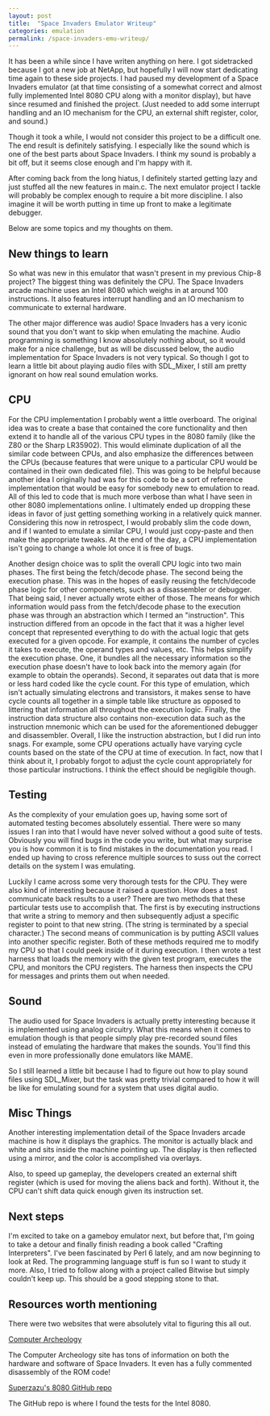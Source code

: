 ```yaml
---
layout: post
title:  "Space Invaders Emulator Writeup"
categories: emulation
permalink: /space-invaders-emu-writeup/
---
```


It has been a while since I have writen anything on here. I got sidetracked
because I got a new job at NetApp, but hopefully I will now start dedicating
time again to these side projects. I had paused my development of a Space
Invaders emulator (at that time consisting of a somewhat correct and almost
fully implemented Intel 8080 CPU along with a monitor display), but have since
resumed and finished the project.  (Just needed to add some interrupt handling
and an IO mechanism for the CPU, an external shift register, color, and sound.)

Though it took a while, I would not consider this project to be a difficult
one. The end result is definitely satisfying. I especially like the sound which
is one of the best parts about Space Invaders. I think my sound is probably a
bit off, but it seems close enough and I'm happy with it.

After coming back from the long hiatus, I definitely started getting lazy and
just stuffed all the new features in main.c. The next emulator project I tackle
will probably be complex enough to require a bit more discipline. I also
imagine it will be worth putting in time up front to make a legitimate
debugger.

Below are some topics and my thoughts on them.

New things to learn
--------------------------

So what was new in this emulator that wasn't present in my previous Chip-8
project?  The biggest thing was definitely the CPU. The Space Invaders arcade
machine uses an Intel 8080 which weighs in at around 100 instructions.  It also
features interrupt handling and an IO mechanism to communicate to external
hardware.

The other major difference was audio! Space Invaders has a very iconic sound
that you don't want to skip when emulating the machine. Audio programming is
something I know absolutely nothing about, so it would make for a nice
challenge, but as will be discussed below, the audio implementation for Space
Invaders is not very typical. So though I got to learn a little bit about
playing audio files with SDL_Mixer, I still am pretty ignorant on how real
sound emulation works.

CPU
--------------------------

For the CPU implementation I probably went a little overboard. The original
idea was to create a base that contained the core functionality and then extend
it to handle all of the various CPU types in the 8080 family (like the Z80 or
the Sharp LR35902).  This would eliminate duplication of all the similar code
between CPUs, and also emphasize the differences between the CPUs (because
features that were unique to a particular CPU would be contained in their own
dedicated file). This was going to be helpful because another idea I originally
had was for this code to be a sort of reference implementation that would be
easy for somebody new to emulation to read. All of this led to code that is
much more verbose than what I have seen in other 8080 implementations online. I
ultimately ended up dropping these ideas in favor of just getting something
working in a relatively quick manner. Considering this now in retrospect, I
would probably slim the code down, and if I wanted to emulate a similar CPU, I
would just copy-paste and then make the appropriate tweaks. At the end of the
day, a CPU implementation isn't going to change a whole lot once it is free of
bugs.

Another design choice was to split the overall CPU logic into two main phases.
The first being the fetch/decode phase. The second being the execution phase.
This was in the hopes of easily reusing the fetch/decode phase logic for other
componenets, such as a disassembler or debugger. That being said, I never
actually wrote either of those. The means for which information would pass from
the fetch/decode phase to the execution phase was through an abstraction which
I termed an "instruction". This instruction differed from an opcode in the fact
that it was a higher level concept that represented everything to do with the
actual logic that gets executed for a given opcode. For example, it contains
the number of cycles it takes to execute, the operand types and values, etc.
This helps simplify the execution phase. One, it bundles all the necessary
information so the execution phase doesn't have to look back into the memory
again (for example to obtain the operands). Second, it separates out data that
is more or less hard coded like the cycle count. For this type of emulation,
which isn't actually simulating electrons and transistors, it makes sense to
have cycle counts all together in a simple table like structure as opposed to
littering that information all throughout the execution logic. Finally, the
instruction data structure also contains non-execution data such as the
instruction mnemonic which can be used for the aforementioned debugger and
disassembler. Overall, I like the instruction abstraction, but I did run into
snags. For example, some CPU operations actually have varying cycle counts
based on the state of the CPU at time of execution. In fact, now that I think
about it, I probably forgot to adjust the cycle count appropriately for those
particular instructions. I think the effect should be negligible though.

Testing
--------------------------

As the complexity of your emulation goes up, having some sort of automated
testing becomes absolutely essential. There were so many issues I ran into that
I would have never solved without a good suite of tests. Obviously you will
find bugs in the code you write, but what may surprise you is how common it is
to find mistakes in the documentation you read. I ended up having to cross
reference multiple sources to suss out the correct details on the system I was
emulating. 

Luckily I came across some very thorough tests for the CPU. They were also kind
of interesting because it raised a question. How does a test communicate back
results to a user? There are two methods that these particular tests use to
accomplish that. The first is by executing instructions that write a string to
memory and then subsequently adjust a specific register to point to that new
string. (The string is terminated by a special character.) The second means of
communication is by putting ASCII values into another specific register.  Both
of these methods required me to modify my CPU so that I could peek inside of it
during execution. I then wrote a test harness that loads the memory with the
given test program, executes the CPU, and monitors the CPU registers. The
harness then inspects the CPU for messages and prints them out when needed.

Sound
--------------------------

The audio used for Space Invaders is actually pretty interesting because it is
implemented using analog circuitry. What this means when it comes to emulation
though is that people simply play pre-recorded sound files instead of emulating
the hardware that makes the sounds. You'll find this even in more
professionally done emulators like MAME.

So I still learned a little bit because I had to figure out how to play sound
files using SDL_Mixer, but the task was pretty trivial compared to how it will
be like for emulating sound for a system that uses digital audio.

Misc Things
--------------------------

Another interesting implementation detail of the Space Invaders arcade machine
is how it displays the graphics. The monitor is actually black and white and
sits inside the machine pointing up. The display is then reflected using a
mirror, and the color is accomplished via overlays.

Also, to speed up gameplay, the developers created an external shift register
(which is used for moving the aliens back and forth). Without it, the CPU
can't shift data quick enough given its instruction set.

Next steps
--------------------------

I'm excited to take on a gameboy emulator next, but before that, I'm going to
take a detour and finally finish reading a book called "Crafting Interpreters".
I've been fascinated by Perl 6 lately, and am now beginning to look at Red. The
programming language stuff is fun so I want to study it more. Also, I tried to
follow along with a project called Bitwise but simply couldn't keep up. This
should be a good stepping stone to that.

Resources worth mentioning
--------------------------

There were two websites that were absolutely vital to figuring this all out.

[Computer Archeology](http://computerarcheology.com/Arcade/SpaceInvaders/)

The Computer Archeology site has tons of information on both the hardware and
software of Space Invaders. It even has a fully commented disassembly of the
ROM code!

[Superzazu's 8080 GitHub repo](https://github.com/superzazu/8080)

The GitHub repo is where I found the tests for the Intel 8080.

